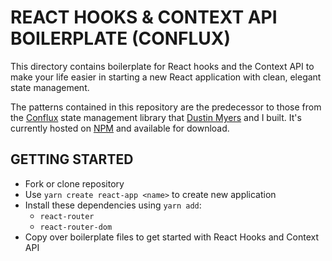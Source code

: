 # REACT HOOKS & CONTEXT API BOILERPLATE (CONFLUX)

This directory contains boilerplate for React hooks and the Context API to make your life easier in starting a new React application with clean, elegant state management.

The patterns contained in this repository are the predecessor to those from the [Conflux](https://github.com/dustinmyers/react-conflux) state management library that [Dustin Myers](https://github.com/dustinmyers) and I built. It's currently hosted on [NPM](https://www.npmjs.com/package/react-conflux) and available for download.

## GETTING STARTED

- Fork or clone repository
- Use `yarn create react-app <name>` to create new application
- Install these dependencies using `yarn add`:
  - `react-router`
  - `react-router-dom`
- Copy over boilerplate files to get started with React Hooks and Context API
